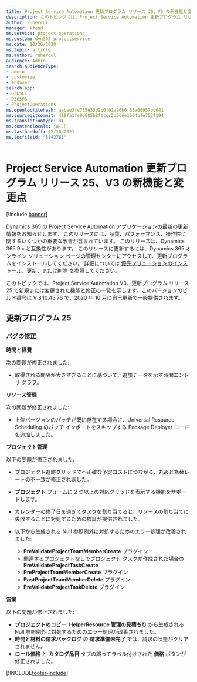 ```yaml
---
title: Project Service Automation 更新プログラム リリース 25、V3 の新機能と変更点
description: このトピックには、Project Service Automation 更新プログラム リリース 25、V3 で利用可能な機能と修正をリスト化しています。
author: ruhercul
manager: kfend
ms.service: project-operations
ms.custom: dyn365-projectservice
ms.date: 10/26/2020
ms.topic: article
ms.author: ruhercul
audience: Admin
search.audienceType:
- admin
- customizer
- enduser
search.app:
- D365CE
- D365PS
- ProjectOperations
ms.openlocfilehash: aabee3fe755e33d2c0f01a96b6f53a68957bc041
ms.sourcegitcommit: 418fa1fe9d605b8faccc2d5dee1b04b4e753f194
ms.translationtype: HT
ms.contentlocale: ja-JP
ms.lasthandoff: 02/10/2021
ms.locfileid: "5143761"
---
```

# <a name="whats-new-or-changed-in-project-service-automation-update-release-25-v3"></a>Project Service Automation 更新プログラム リリース 25、V3 の新機能と変更点

[!include [banner](../includes/psa-now-project-operations.md)]

Dynamics 365 の Project Service Automation アプリケーションの最新の更新情報をお知らせします。 このリリースには、品質、パフォーマンス、操作性に関するいくつかの重要な改善が含まれています。 このリリースは、Dynamics 365 9.x と互換性があります。 このリリースに更新するには、Dynamics 365 オンライン ソリューション ページの管理センターにアクセスして、更新プログラムをインストールしてください。 詳細については [優先ソリューションのインストール、更新、または削除](https://docs.microsoft.com/power-platform/admin/install-remove-preferred-solution) を参照してください。

このトピックでは、Project Service Automation V3、更新プログラム リリース 25 で新規または変更された機能と修正の一覧を示します。このバージョンのビルド番号は V 3.10.43.76 で、2020 年 10 月に自己更新で一般提供されます。

## <a name="update-release-25"></a>更新プログラム 25

### <a name="bug-fixes"></a>バグの修正

**時間と経費**

次の問題が修正されました:

- 取得される間隔が大きすぎることに基づいて、追加データを示す時間エントリ グラフ。

**リソース管理**

次の問題が修正されました:

- 上位バージョンのパッチが既に存在する場合に、Universal Resource Scheduling のパッチ インポートをスキップする Package Deployer コードを追加しました。

**プロジェクト管理**

以下の問題が修正されました:

- プロジェクト追跡グリッドで不正確な予定コストにつながる、丸めと為替レートの不一致が修正されました。
- **プロジェクト** フォームに 2 つ以上の対応グリッドを表示する機能をサポートします。
- カレンダーの終了日を過ぎてタスクを割り当てると、リソースの割り当てに失敗することに対処するための検証が提供されました。
- 以下から生成される Null 参照例外に対処するためのエラー処理が改善されました:

    - **PreValidateProjectTeamMemberCreate** プラグイン
    - 関連するプロジェクトなしでプロジェクト タスクが作成された場合の **PreValidateProjectTaskCreate**
    - **PreProjectTeamMemberCreate** プラグイン
    - **PostProjectTeamMemberDelete** プラグイン
    - **PreValidateProjectTaskDelete** プラグイン

**営業**

以下の問題が修正されました:

- **プロジェクトのコピー: HelperResource 管理の見積もり** から生成される Null 参照例外に対処するためのエラー処理が改善されました。
- **時間と材料の請求バックログ** の **請求準備未完了** では、請求の状態がクリアされません。
- **ロール価格** と **カタログ品目** タブの誤ってラベル付けされた **価格** ボタンが修正されました。


[!INCLUDE[footer-include](../includes/footer-banner.md)]